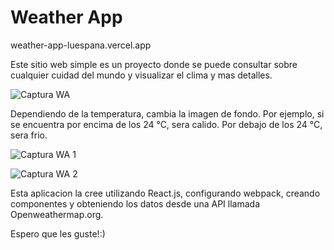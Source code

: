 # Weather App

weather-app-luespana.vercel.app

Este sitio web simple es un proyecto donde se puede consultar sobre cualquier cuidad del mundo y visualizar el clima y mas detalles.

![Captura WA](https://user-images.githubusercontent.com/99997724/195963605-17aae47a-752f-431d-b954-51c2e89f3c40.PNG)

Dependiendo de la temperatura, cambia la imagen de fondo. Por ejemplo, si se encuentra por encima de los 24 °C, sera calido. Por debajo de los 24 °C, sera frio.

![Captura WA 1](https://user-images.githubusercontent.com/99997724/195963254-ff4f6d83-5926-4712-a1dd-4183632b8f25.PNG)

![Captura WA 2](https://user-images.githubusercontent.com/99997724/195963263-1f35aef0-fed1-4d73-bdf1-e3f6e5491a0a.PNG)

Esta aplicacion la cree utilizando React.js, configurando webpack, creando componentes y obteniendo los datos desde una API llamada Openweathermap.org. 

Espero que les guste!:)
